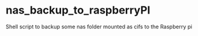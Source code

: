 nas_backup_to_raspberryPI
=========================

Shell script to backup some nas folder mounted as cifs to the Raspberry pi 
